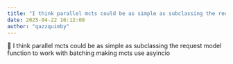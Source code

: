 ```yaml
---
title: "I think parallel mcts could be as simple as subclassing the request model function"
date: 2025-04-22 16:12:08
author: "qazzquimby"
---
```


💭 I think parallel mcts could be as simple as subclassing the request model function to work with batching making mcts use asyincio